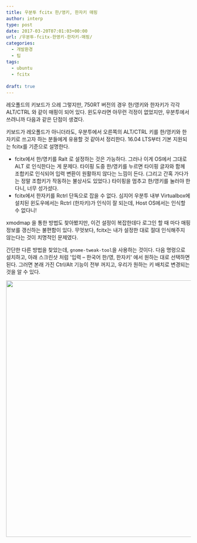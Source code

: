 ```yaml
---
title: 우분투 fcitx 한/영키, 한자키 매핑
author: interp
type: post
date: 2017-03-20T07:01:03+00:00
url: /우분투-fcitx-한영키-한자키-매핑/
categories:
  - 개발환경
  - 팁
tags:
  - ubuntu
  - fcitx

draft: true
---
```

레오폴드의 키보드가 으레 그렇지만, 750RT 버전의 경우 한/영키와 한자키가 각각 ALT/CTRL 와 같이 매핑이 되어 있다. 윈도우라면 아무런 걱정이 없었지만, 우분투에서 쓰려니까 다음과 같은 단점이 생겼다.

키보드가 레오폴드가 아니더라도, 우분투에서 오른쪽의 ALT/CTRL 키를 한/영키와 한자키로 쓰고자 하는 분들에게 유용할 것 같아서 정리한다. 16.04 LTS부터 기본 지원되는 fcitx를 기준으로 설명한다.

  * fcitx에서 한/영키를 Ralt 로 설정하는 것은 가능하다. 그러나 이게 OS에서 그대로 ALT 로 인식한다는 게 문제다. 타이핑 도중 한/영키를 누르면 타이핑 글자와 함께 조합키로 인식되어 입력 변환이 원활하지 않다는 느낌이 든다. (그리고 간혹 가다가는 정말 조합키가 작동하는 불상사도 있었다.) 타이핑을 멈추고 한/영키를 눌러야 한다니, 너무 성가셨다.
  * fcitx에서 한자키를 Rctrl 단독으로 잡을 수 없다. 심지어 우분투 내부 Virtualbox에 설치된 윈도우에서는 Rctrl (한자키)가 인식이 잘 되는데, Host OS에서는 인식할 수 없다니!

xmodmap 을 통한 방법도 찾아봤지만, 이건 설정이 복잡한데다 로그인 할 때 마다 매핑 정보를 갱신하는 불편함이 있다. 무엇보다, fcitx는 내가 설정한 대로 절대 인식해주지 않는다는 것이 치명적인 문제였다.

간단한 다른 방법을 찾았는데, `gnome-tweak-tool`을 사용하는 것이다. 다음 명령으로 설치하고, 아래 스크린샷 처럼 '입력 &#8211; 한국어 한/영, 한자키' 에서 원하는 대로 선택하면 된다. 그러면 본래 가진 Ctrl/Alt 기능이 전부 꺼지고, 우리가 원하는 키 배치로 변경되는 것을 알 수 있다.

<img class="aligncenter size-full wp-image-944" src="/uploads/2017/03/hangul.png" alt="" width="950" height="700" srcset="https://interp.blog/uploads/2017/03/hangul.png 950w, https://interp.blog/uploads/2017/03/hangul-300x221.png 300w, https://interp.blog/uploads/2017/03/hangul-768x566.png 768w" sizes="(max-width: 950px) 100vw, 950px" />
